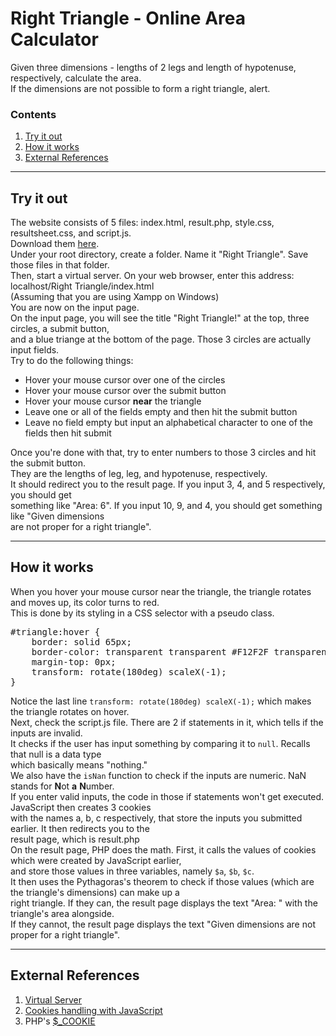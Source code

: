 <html lang="en-US">
    <head>
        <meta charset="utf-8" />
    </head>
    <body>
        <h1>Right Triangle - Online Area Calculator</h1>
        <p>
        Given three dimensions - lengths of 2 legs and length of hypotenuse, respectively,  calculate the area. <br/>
        If the dimensions are not possible to form a right triangle, alert. <br/>
        <h3>Contents</h3>
        <ol>
            <li><a href="#content-1">Try it out</a></li>
            <li><a href="#content-2">How it works</a></li>
            <li><a href="#content-3">External References</a></li>
        </ol>
        <hr/>
        <h2 id="content-1">Try it out</h2>
        <p>
        The website consists of 5 files: index.html, result.php, style.css, resultsheet.css, and script.js. <br/>
        Download them <a href="https://github.com/nhduong0133/right-triangle-calculator/releases" target="_blank">here</a>. <br/>
        Under your root directory, create a folder. Name it "Right Triangle". Save those files in that folder. <br/>
        Then, start a virtual server. On your web browser, enter this address: localhost/Right Triangle/index.html <br/>
        (Assuming that you are using Xampp on Windows) <br/>
        You are now on the input page. <br/>
        On the input page, you will see the title "Right Triangle!" at the top, three circles, a submit button, <br/>
        and a blue triange at the bottom of the page. Those 3 circles are actually input fields.<br/>
        Try to do the following things: <br/>
        <ul>
            <li>Hover your mouse cursor over one of the circles</li>
            <li>Hover your mouse cursor over the submit button</li>
            <li>Hover your mouse cursor <b>near</b> the triangle</li>
            <li>Leave one or all of the fields empty and then hit the submit button</li>
            <li>Leave no field empty but input an alphabetical character to one of the fields then hit submit</li>
        </ul>
        Once you're done with that, try to enter numbers to those 3 circles and hit the submit button. <br/>
        They are the lengths of leg, leg, and hypotenuse, respectively. <br/>
        It should redirect you to the result page. If you input 3, 4, and 5 respectively, you should get <br/>
        something like "Area: 6". If you input 10, 9, and 4, you should get something like "Given dimensions <br/>
        are not proper for a right triangle".
        </p>
        <hr/>
        <h2 id="content-2">How it works</h2>
        <p>
        When you hover your mouse cursor near the triangle, the triangle rotates and moves up, its color turns to red. <br/>
        This is done by its styling in a CSS selector with a pseudo class. <br/>
<pre>
#triangle:hover {
    border: solid 65px;
    border-color: transparent transparent #F12F2F transparent;
    margin-top: 0px;
    transform: rotate(180deg) scaleX(-1);
}
</pre>
        Notice the last line <code>transform: rotate(180deg) scaleX(-1);</code> which makes the triangle rotates on hover. <br/>
        Next, check the script.js file. There are 2 if statements in it, which tells if the inputs are invalid. <br/>
        It checks if the user has input something by comparing it to <code>null</code>. Recalls that null is a data type <br/>
        which basically means "nothing." <br/>
        We also have the <code>isNan</code> function to check if the inputs are numeric. NaN stands for <b>N</b>ot <b>a</b> <b>N</b>umber. <br/>
        If you enter valid inputs, the code in those if statements won't get executed. JavaScript then creates 3 cookies <br/>
        with the names a, b, c respectively, that store the inputs you submitted earlier. It then redirects you to the <br/>
        result page, which is result.php <br/>
        On the result page, PHP does the math. First, it calls the values of cookies which were created by JavaScript earlier, <br/>
        and store those values in three variables, namely <code>$a</code>, <code>$b</code>, <code>$c</code>. <br/>
        It then uses the Pythagoras's theorem to check if those values (which are the triangle's dimensions) can make up a <br/>
        right triangle. If they can, the result page displays the text "Area: " with the triangle's area alongside. <br/>
        If they cannot, the result page displays the text "Given dimensions are not proper for a right triangle". <br/>
        </p>
        <hr/>
        <h2 id="content-3">External References</h2>
        <p>
            <ol>
                <li><a href="https://github.com/nhduong0133/passwordform-demo#content-1" target="_blank">Virtual Server</a></li>
                <li><a href="https://www.w3schools.com/js/js_cookies.asp" target="_blank">Cookies handling with JavaScript</a></li>
                <li>PHP's <a href="http://php.net/manual/en/reserved.variables.cookies.php" target="_blank">$_COOKIE</a></li>
            </ol>
        </p>
    </body>
</html>